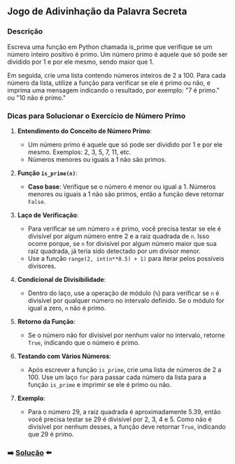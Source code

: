 
## Jogo de Adivinhação da Palavra Secreta

### Descrição

Escreva uma função em Python chamada is_prime que verifique se um número inteiro positivo é primo. Um número primo é aquele que só pode ser dividido por 1 e por ele mesmo, sendo maior que 1.

Em seguida, crie uma lista contendo números inteiros de 2 a 100. Para cada número da lista, utilize a função para verificar se ele é primo ou não, e imprima uma mensagem indicando o resultado, por exemplo: "7 é primo." ou "10 não é primo."

### Dicas para Solucionar o Exercício de Número Primo

1. **Entendimento do Conceito de Número Primo**:
   - Um número primo é aquele que só pode ser dividido por 1 e por ele mesmo. Exemplos: 2, 3, 5, 7, 11, etc.
   - Números menores ou iguais a 1 não são primos.

2. **Função `is_prime(n)`**:
   - **Caso base**: Verifique se o número é menor ou igual a 1. Números menores ou iguais a 1 não são primos, então a função deve retornar `False`.
   
3. **Laço de Verificação**:
   - Para verificar se um número `n` é primo, você precisa testar se ele é divisível por algum número entre 2 e a raiz quadrada de `n`. Isso ocorre porque, se `n` for divisível por algum número maior que sua raiz quadrada, já teria sido detectado por um divisor menor.
   - Use a função `range(2, int(n**0.5) + 1)` para iterar pelos possíveis divisores.

4. **Condicional de Divisibilidade**:
   - Dentro do laço, use a operação de módulo (`%`) para verificar se `n` é divisível por qualquer número no intervalo definido. Se o módulo for igual a zero, `n` não é primo.

5. **Retorno da Função**:
   - Se o número não for divisível por nenhum valor no intervalo, retorne `True`, indicando que o número é primo.

6. **Testando com Vários Números**:
   - Após escrever a função `is_prime`, crie uma lista de números de 2 a 100. Use um laço `for` para passar cada número da lista para a função `is_prime` e imprimir se ele é primo ou não.

7. **Exemplo**:
   - Para o número 29, a raiz quadrada é aproximadamente 5.39, então você precisa testar se 29 é divisível por 2, 3, 4 e 5. Como não é divisível por nenhum desses, a função deve retornar `True`, indicando que 29 é primo.

### ➡️ [Solução](https://github.com/WillianMonteiro23/exercicios-python/blob/main/jogo-adivinhacao/jogo_adivinhacao.py) ⬅️ 